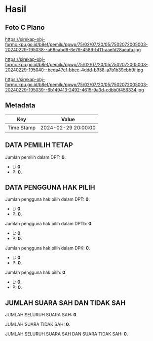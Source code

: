 # Hasil

## Foto C Plano

https://sirekap-obj-formc.kpu.go.id/b8ef/pemilu/ppwp/75/02/07/20/05/7502072005003-20240229-195038--a68cabd9-6e79-4589-bf11-aaefd28aeafa.jpg

https://sirekap-obj-formc.kpu.go.id/b8ef/pemilu/ppwp/75/02/07/20/05/7502072005003-20240229-195040--beda47ef-bbec-4ddd-b958-a7b1b39cbb9f.jpg

https://sirekap-obj-formc.kpu.go.id/b8ef/pemilu/ppwp/75/02/07/20/05/7502072005003-20240229-195039--6b149413-2492-4615-9a3d-cdbb0f456334.jpg


## Metadata

| Key        | Value               |
| ---------- | ------------------- |
| Time Stamp | 2024-02-29 20:00:00 |


## DATA PEMILIH TETAP

Jumlah pemilih dalam DPT: **0**.
 * L: **0**.
 * P: **0**.

## DATA PENGGUNA HAK PILIH

Jumlah pengguna hak pilih dalam DPT: **0**.
 * L: **0**.
 * P: **0**.

Jumlah pengguna hak pilih dalam DPTb: **0**.
 * L: **0**.
 * P: **0**.

Jumlah pengguna hak pilih dalam DPK: **0**.
 * L: **0**.
 * P: **0**.

Jumlah pengguna hak pilih: **0**.
 * L: **0**.
 * P: **0**.

## JUMLAH SUARA SAH DAN TIDAK SAH

JUMLAH SELURUH SUARA SAH: **0**.

JUMLAH SUARA TIDAK SAH: **0**.

JUMLAH SELURUH SUARA SAH DAN SUARA TIDAK SAH: **0**.


